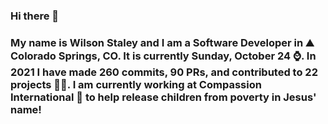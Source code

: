 ### Hi there 👋

### My name is Wilson Staley and I am a Software Developer in ⛰ Colorado Springs, CO.  It is currently Sunday, October 24 ⌚. In 2021 I have made 260 commits, 90 PRs, and contributed to 22 projects 👨‍💻. I am currently working at Compassion International 🏢 to help release children from poverty in Jesus' name!